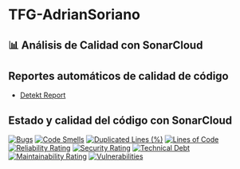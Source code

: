 # TFG-AdrianSoriano

## 📊 Análisis de Calidad con SonarCloud

## Reportes automáticos de calidad de código

- [Detekt Report]([https://github.com/aadrisoriiano/TFG-AdrianSoriano/blob/gh-pages/detekt.html](https://aadrisoriiano.github.io/TFG-AdrianSoriano/detekt.html))

## Estado y calidad del código con SonarCloud


[![Bugs](https://sonarcloud.io/api/project_badges/measure?project=aadrisoriiano_TFG-AdrianSoriano&metric=bugs&token=3aae8f8068e7404570c849352dbf5025ae08f91a)](https://sonarcloud.io/summary/new_code?id=aadrisoriiano_TFG-AdrianSoriano)
[![Code Smells](https://sonarcloud.io/api/project_badges/measure?project=aadrisoriiano_TFG-AdrianSoriano&metric=code_smells&token=3aae8f8068e7404570c849352dbf5025ae08f91a)](https://sonarcloud.io/summary/new_code?id=aadrisoriiano_TFG-AdrianSoriano)
[![Duplicated Lines (%)](https://sonarcloud.io/api/project_badges/measure?project=aadrisoriiano_TFG-AdrianSoriano&metric=duplicated_lines_density&token=3aae8f8068e7404570c849352dbf5025ae08f91a)](https://sonarcloud.io/summary/new_code?id=aadrisoriiano_TFG-AdrianSoriano)
[![Lines of Code](https://sonarcloud.io/api/project_badges/measure?project=aadrisoriiano_TFG-AdrianSoriano&metric=ncloc&token=3aae8f8068e7404570c849352dbf5025ae08f91a)](https://sonarcloud.io/summary/new_code?id=aadrisoriiano_TFG-AdrianSoriano)
[![Reliability Rating](https://sonarcloud.io/api/project_badges/measure?project=aadrisoriiano_TFG-AdrianSoriano&metric=reliability_rating&token=3aae8f8068e7404570c849352dbf5025ae08f91a)](https://sonarcloud.io/summary/new_code?id=aadrisoriiano_TFG-AdrianSoriano)
[![Security Rating](https://sonarcloud.io/api/project_badges/measure?project=aadrisoriiano_TFG-AdrianSoriano&metric=security_rating&token=3aae8f8068e7404570c849352dbf5025ae08f91a)](https://sonarcloud.io/summary/new_code?id=aadrisoriiano_TFG-AdrianSoriano)
[![Technical Debt](https://sonarcloud.io/api/project_badges/measure?project=aadrisoriiano_TFG-AdrianSoriano&metric=sqale_index&token=3aae8f8068e7404570c849352dbf5025ae08f91a)](https://sonarcloud.io/summary/new_code?id=aadrisoriiano_TFG-AdrianSoriano)
[![Maintainability Rating](https://sonarcloud.io/api/project_badges/measure?project=aadrisoriiano_TFG-AdrianSoriano&metric=sqale_rating&token=3aae8f8068e7404570c849352dbf5025ae08f91a)](https://sonarcloud.io/summary/new_code?id=aadrisoriiano_TFG-AdrianSoriano)
[![Vulnerabilities](https://sonarcloud.io/api/project_badges/measure?project=aadrisoriiano_TFG-AdrianSoriano&metric=vulnerabilities&token=3aae8f8068e7404570c849352dbf5025ae08f91a)](https://sonarcloud.io/summary/new_code?id=aadrisoriiano_TFG-AdrianSoriano)
